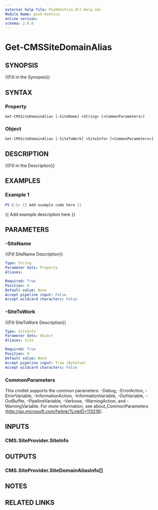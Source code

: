 ```yaml
---
external help file: PoshKentico.dll-Help.xml
Module Name: posh-kentico
online version:
schema: 2.0.0
---
```


# Get-CMSSiteDomainAlias

## SYNOPSIS
{{Fill in the Synopsis}}

## SYNTAX

### Property
```
Get-CMSSiteDomainAlias [-SiteName] <String> [<CommonParameters>]
```

### Object
```
Get-CMSSiteDomainAlias [-SiteToWork] <SiteInfo> [<CommonParameters>]
```

## DESCRIPTION
{{Fill in the Description}}

## EXAMPLES

### Example 1
```powershell
PS C:\> {{ Add example code here }}
```

{{ Add example description here }}

## PARAMETERS

### -SiteName
{{Fill SiteName Description}}

```yaml
Type: String
Parameter Sets: Property
Aliases:

Required: True
Position: 0
Default value: None
Accept pipeline input: False
Accept wildcard characters: False
```

### -SiteToWork
{{Fill SiteToWork Description}}

```yaml
Type: SiteInfo
Parameter Sets: Object
Aliases: Site

Required: True
Position: 0
Default value: None
Accept pipeline input: True (ByValue)
Accept wildcard characters: False
```

### CommonParameters
This cmdlet supports the common parameters: -Debug, -ErrorAction, -ErrorVariable, -InformationAction, -InformationVariable, -OutVariable, -OutBuffer, -PipelineVariable, -Verbose, -WarningAction, and -WarningVariable.
For more information, see about_CommonParameters (http://go.microsoft.com/fwlink/?LinkID=113216).

## INPUTS

### CMS.SiteProvider.SiteInfo

## OUTPUTS

### CMS.SiteProvider.SiteDomainAliasInfo[]

## NOTES

## RELATED LINKS
